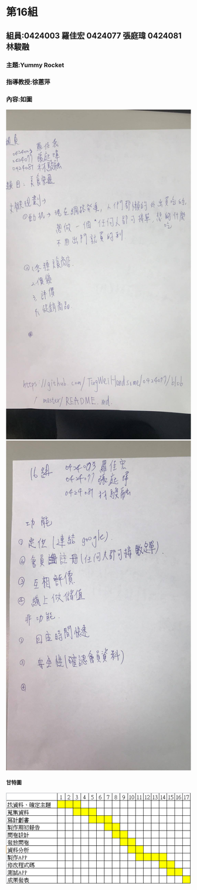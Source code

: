 # 第16組
## 組員:0424003 羅佳宏 0424077 張庭瑋 0424081 林駿融
### 主題:Yummy Rocket
### 指導教授:徐蕙萍
### 內容:如圖
![22251414_1971179369794648_859402449_o](22251414_1971179369794648_859402449_o.jpg)
![22243818_1971179403127978_279475777_o](22243818_1971179403127978_279475777_o.jpg)
#### 甘特圖 
![22207079_1971170013128917_1217934736_n](22207079_1971170013128917_1217934736_n.png)
